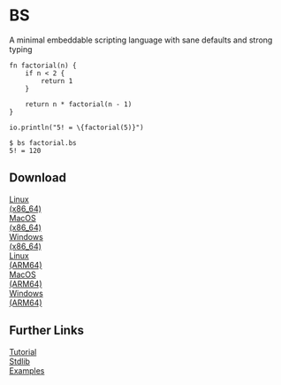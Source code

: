 # BS

<!-- github-icon -->

A minimal embeddable scripting language with sane defaults and strong typing

```bs
fn factorial(n) {
    if n < 2 {
        return 1
    }

    return n * factorial(n - 1)
}

io.println("5! = \{factorial(5)}")
```

```console
$ bs factorial.bs
5! = 120
```

## Download

<div class="links">
<div class="link">
<a href="https://github.com/shoumodip/bs/releases/latest/download/bs-linux-x86_64.zip" download>Linux<br>(x86_64)</a>
</div>
<div class="link">
<a href="https://github.com/shoumodip/bs/releases/latest/download/bs-macos-x86_64.zip" download>MacOS<br>(x86_64)</a>
</div>
<div class="link">
<a href="https://github.com/shoumodip/bs/releases/latest/download/bs-windows-x86_64.zip" download>Windows<br>(x86_64)</a>
</div>
<div class="link">
<a href="https://github.com/shoumodip/bs/releases/latest/download/bs-linux-arm64.zip" download>Linux<br>(ARM64)</a>
</div>
<div class="link">
<a href="https://github.com/shoumodip/bs/releases/latest/download/bs-macos-arm64.zip" download>MacOS<br>(ARM64)</a>
</div>
<div class="link">
<a href="https://github.com/shoumodip/bs/releases/latest/download/bs-windows-arm64.zip" download>Windows<br>(ARM64)</a>
</div>
</div>

## Further Links

<div class="links">
<div class="link">
<a href="tutorial.html">Tutorial</a>
</div>
<div class="link">
<a href="stdlib.html">Stdlib</a>
</div>
<div class="link">
<a href="examples.html">Examples</a>
</div>
</div>

<!-- no-navigation -->
